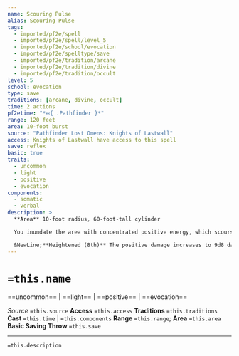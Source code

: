 ```yaml
---
name: Scouring Pulse
alias: Scouring Pulse
tags:
  - imported/pf2e/spell
  - imported/pf2e/spell/level_5
  - imported/pf2e/school/evocation
  - imported/pf2e/spelltype/save
  - imported/pf2e/tradition/arcane
  - imported/pf2e/tradition/divine
  - imported/pf2e/tradition/occult
level: 5
school: evocation
type: save
traditions: [arcane, divine, occult]
time: 2 actions
pf2etime: "*⬺{ .Pathfinder }*"
range: 120 feet
area: 10-foot burst
source: "Pathfinder Lost Omens: Knights of Lastwall"
access: Knights of Lastwall have access to this spell
save: reflex
basic: true
traits:
  - uncommon
  - light
  - positive
  - evocation
components:
  - somatic
  - verbal
description: >
  **Area** 10-foot radius, 60-foot-tall cylinder

  You inundate the area with concentrated positive energy, which scours away the stain of undeath. Each creature in the area takes 6d8 positive damage and must attempt a basic Reflex save. Creatures that fail the save also take 1d8 persistent positive damage. Creatures that take persistent positive damage from scouring pulse are wreathed in a heatless halo of light. They emit bright light in a 5-foot radius preventing them from being [[Concealed]]; if the creature is [[Invisible]], they're concealed while affected by scouring pulse, rather than being undetected.

  &NewLine;**Heightened (8th)** The positive damage increases to 9d8 damage, and the persistent positive damage increases to 2d8 persistent positive damage. Creatures remain suffused in light for 1d4 additional rounds after removing the persistent positive damage.
---
```

# `=this.name`
==uncommon== | ==light== | ==positive== | ==evocation==

*Source* `=this.source`
**Access** `=this.access`
**Traditions** `=this.traditions`
**Cast** `=this.time` | `=this.components`
**Range** `=this.range`; **Area** `=this.area`
**Basic Saving Throw** `=this.save`

***
`=this.description`